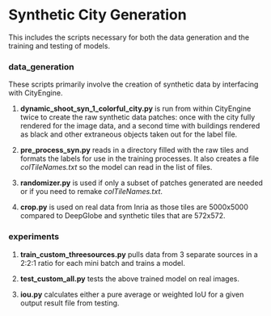 # Synthetic City Generation

This includes the scripts necessary for both the data generation and the training and testing of models.

### data_generation
These scripts primarily involve the creation of synthetic data by interfacing with CityEngine.

1. **dynamic_shoot_syn_1_colorful_city.py** is run from within CityEngine twice to create the raw synthetic data patches: once with the city fully rendered for the image data, and a second time with buildings rendered as black and other extraneous objects taken out for the label file.

2. **pre_process_syn.py** reads in a directory filled with the raw tiles and formats the labels for use in the training processes. It also creates a file *colTileNames.txt* so the model can read in the list of files.

3. **randomizer.py** is used if only a subset of patches generated are needed or if you need to remake *colTileNames.txt*.

4. **crop.py** is used on real data from Inria as those tiles are 5000x5000 compared to DeepGlobe and synthetic tiles that are 572x572.


### experiments

1. **train_custom_threesources.py** pulls data from 3 separate sources in a 2:2:1 ratio for each mini batch and trains a model.

2. **test_custom_all.py** tests the above trained model on real images.

3. **iou.py** calculates either a pure average or weighted IoU for a given output result file from testing.
